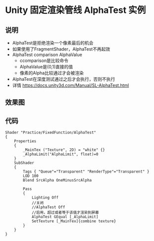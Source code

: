# Unity 固定渲染管线 AlphaTest 实例

## 说明
- AlphaTest是拒绝渲染一个像素最后的机会
- 如果使用了FragmentShader，AlphaTest不再起效
- AlphaTest comparison AlphaValue
  - ccomparison是比较命令
  - AlphaValue是(0,1)直接的值
  - 像素的Alpha比较通过才会被渲染
- AlphaTest在深度测试通过之后才会执行，否则不执行
- 详情 https://docs.unity3d.com/Manual/SL-AlphaTest.html

## 效果图


## 代码
```
Shader "Practice/FixedFunction/AlphaTest"
{
    Properties
    {
        _MainTex ("Texture", 2D) = "white" {}
        _AlphaLimit("AlphaLimit", float)=0
    }
    SubShader
    {
        Tags { "Queue"="Transparent" "RenderType"="Transparent" }
        LOD 100
        Blend SrcAlpha OneMinusSrcAlpha

        Pass
        {
            Lighting Off
            //关闭
            //AlphaTest Off
            //启用，超过或者等于该值才渲染到屏幕
            AlphaTest GEqual [_AlphaLimit]
            SetTexture [_MainTex]{combine texture}
        }
    }
}
```